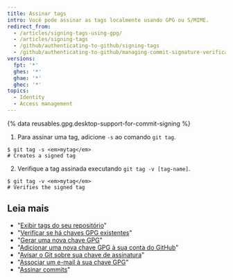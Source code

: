 ```yaml
---
title: Assinar tags
intro: Você pode assinar as tags localmente usando GPG ou S/MIME.
redirect_from:
  - /articles/signing-tags-using-gpg/
  - /articles/signing-tags
  - /github/authenticating-to-github/signing-tags
  - /github/authenticating-to-github/managing-commit-signature-verification/signing-tags
versions:
  fpt: '*'
  ghes: '*'
  ghae: '*'
  ghec: '*'
topics:
  - Identity
  - Access management
---
```


{% data reusables.gpg.desktop-support-for-commit-signing %}

1. Para assinar uma tag, adicione `-s` ao comando `git tag`.
  ```shell
  $ git tag -s <em>mytag</em>
  # Creates a signed tag
  ```
2. Verifique a tag assinada executando `git tag -v [tag-name]`.
  ```shell
  $ git tag -v <em>mytag</em>
  # Verifies the signed tag
  ```

## Leia mais

- "[Exibir tags do seu repositório](/articles/viewing-your-repositorys-tags)"
- "[Verificar se há chaves GPG existentes](/articles/checking-for-existing-gpg-keys)"
- "[Gerar uma nova chave GPG](/articles/generating-a-new-gpg-key)"
- "[Adicionar uma nova chave GPG à sua conta do GitHub](/articles/adding-a-new-gpg-key-to-your-github-account)"
- "[Avisar o Git sobre sua chave de assinatura](/articles/telling-git-about-your-signing-key)"
- "[Associar um e-mail à sua chave GPG](/articles/associating-an-email-with-your-gpg-key)"
- "[Assinar commits](/articles/signing-commits)"
